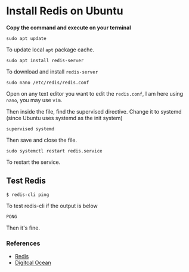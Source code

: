 # Install Redis on Ubuntu

**Copy the command and execute on your terminal**

```
sudo apt update
```
To update local `apt` package cache.

```
sudo apt install redis-server
```
To download and install `redis-server`

```
sudo nano /etc/redis/redis.conf
```
Open on any text editor you want to edit the `redis.conf`, I am here using `nano`, you may use `vim`.

Then inside the file, find the supervised directive.
Change it to systemd (since Ubuntu uses systemd as the init system)
```
supervised systemd
```
Then save and close the file.

```
sudo systemctl restart redis.service
```
To restart the service.

<!-- ```
sudo systemctl enable redis
```
To start redis on boot. -->

## Test Redis
```
$ redis-cli ping
```
To test redis-cli if the output is below
```
PONG
```
Then it's fine.

### References
- [Redis](https://redis.io/docs/latest/operate/oss_and_stack/install/install-redis/install-redis-on-linux/)
- [Digitcal Ocean](https://www.digitalocean.com/community/tutorials/how-to-install-and-secure-redis-on-ubuntu-20-04)